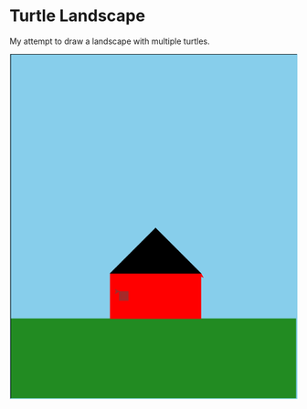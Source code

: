 # Turtle Landscape

My attempt to draw a landscape with multiple turtles.



![Pictures](/Landscape.PNG)